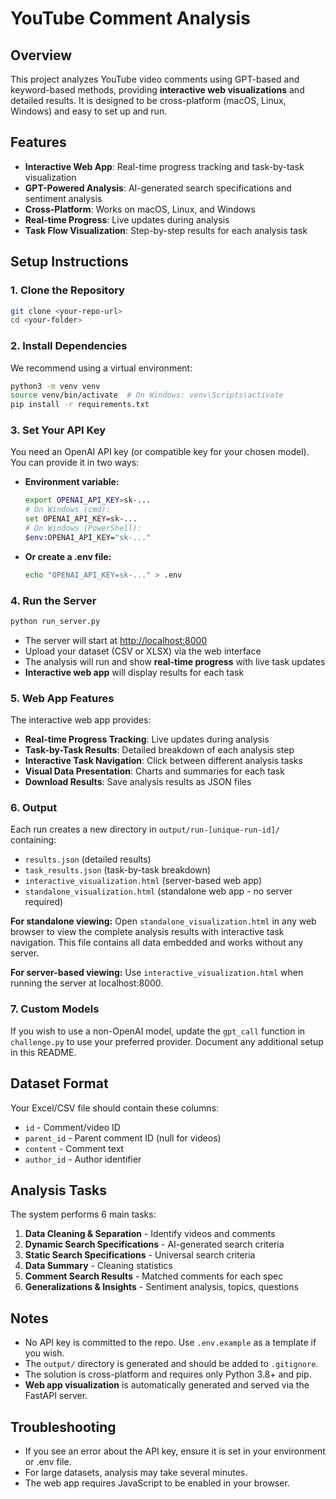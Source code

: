 # YouTube Comment Analysis 

## Overview

This project analyzes YouTube video comments using GPT-based and keyword-based methods, providing **interactive web visualizations** and detailed results. It is designed to be cross-platform (macOS, Linux, Windows) and easy to set up and run.

## Features

- **Interactive Web App**: Real-time progress tracking and task-by-task visualization
- **GPT-Powered Analysis**: AI-generated search specifications and sentiment analysis
- **Cross-Platform**: Works on macOS, Linux, and Windows
- **Real-time Progress**: Live updates during analysis
- **Task Flow Visualization**: Step-by-step results for each analysis task

## Setup Instructions

### 1. Clone the Repository
```bash
git clone <your-repo-url>
cd <your-folder>
```

### 2. Install Dependencies

We recommend using a virtual environment:
```bash
python3 -m venv venv
source venv/bin/activate  # On Windows: venv\Scripts\activate
pip install -r requirements.txt
```

### 3. Set Your API Key

You need an OpenAI API key (or compatible key for your chosen model). You can provide it in two ways:

- **Environment variable:**
  ```bash
  export OPENAI_API_KEY=sk-...
  # On Windows (cmd):
  set OPENAI_API_KEY=sk-...
  # On Windows (PowerShell):
  $env:OPENAI_API_KEY="sk-..."
  ```
- **Or create a .env file:**
  ```bash
  echo "OPENAI_API_KEY=sk-..." > .env
  ```

### 4. Run the Server

```bash
python run_server.py
```

- The server will start at [http://localhost:8000](http://localhost:8000)
- Upload your dataset (CSV or XLSX) via the web interface
- The analysis will run and show **real-time progress** with live task updates
- **Interactive web app** will display results for each task

### 5. Web App Features

The interactive web app provides:
- **Real-time Progress Tracking**: Live updates during analysis
- **Task-by-Task Results**: Detailed breakdown of each analysis step
- **Interactive Task Navigation**: Click between different analysis tasks
- **Visual Data Presentation**: Charts and summaries for each task
- **Download Results**: Save analysis results as JSON files

### 6. Output

Each run creates a new directory in `output/run-[unique-run-id]/` containing:
- `results.json` (detailed results)
- `task_results.json` (task-by-task breakdown)
- `interactive_visualization.html` (server-based web app)
- `standalone_visualization.html` (standalone web app - no server required)

**For standalone viewing:** Open `standalone_visualization.html` in any web browser to view the complete analysis results with interactive task navigation. This file contains all data embedded and works without any server.

**For server-based viewing:** Use `interactive_visualization.html` when running the server at localhost:8000.

### 7. Custom Models

If you wish to use a non-OpenAI model, update the `gpt_call` function in `challenge.py` to use your preferred provider. Document any additional setup in this README.

## Dataset Format

Your Excel/CSV file should contain these columns:
- `id` - Comment/video ID
- `parent_id` - Parent comment ID (null for videos)
- `content` - Comment text
- `author_id` - Author identifier

## Analysis Tasks

The system performs 6 main tasks:
1. **Data Cleaning & Separation** - Identify videos and comments
2. **Dynamic Search Specifications** - AI-generated search criteria
3. **Static Search Specifications** - Universal search criteria
4. **Data Summary** - Cleaning statistics
5. **Comment Search Results** - Matched comments for each spec
6. **Generalizations & Insights** - Sentiment analysis, topics, questions

## Notes
- No API key is committed to the repo. Use `.env.example` as a template if you wish.
- The `output/` directory is generated and should be added to `.gitignore`.
- The solution is cross-platform and requires only Python 3.8+ and pip.
- **Web app visualization** is automatically generated and served via the FastAPI server.

## Troubleshooting
- If you see an error about the API key, ensure it is set in your environment or .env file.
- For large datasets, analysis may take several minutes.
- The web app requires JavaScript to be enabled in your browser.